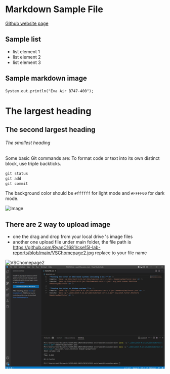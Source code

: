 Markdown Sample File
======================


[Github website page](https://ryanc1681.github.io/cse15l-lab-reports/)

Sample list
---------------
- list element 1
- list element 2
- list element 3

Sample markdown image
----------------------
`System.out.println("Eva Air B747-400");`


# The largest heading
## The second largest heading
###### The smallest heading


Some basic Git commands are:
To format code or text into its own distinct block, use triple backticks.
```
git status
git add
git commit
```
The background color should be `#ffffff` for light mode and `#FFFF00` for dark mode.



![Image](https://forums.x-plane.org/screenshots/monthly_2020_03/022.jpg.261b509f59b384c25ccc6521f9d3c0e5.jpg)

There are 2 way to upload image
---------------
- one the drag and drop from your local drive 's image files
- another one upload file under main folder, the file path is 
https://github.com/RyanC1681/cse15l-lab-reports/blob/main/VSChomepage2.jpg
replace to your file name

![VSChomepage2](https://user-images.githubusercontent.com/40802485/212302441-92e1a9d7-266a-4a74-9c73-a637b9a1296e.jpg)
![Image](https://github.com/RyanC1681/cse15l-lab-reports/blob/main/VSChomepage2.jpg)


